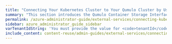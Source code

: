 ```yaml
---
title: "Connecting Your Kubernetes Cluster to Your Qumulo Cluster by Using the Qumulo Container Storage Interface (CSI) Driver"
summary: "This section introduces the Qumulo Container Storage Interface (CSI) driver and explains how you can connect your Kubernetes cluster to your Qumulo cluster by using the Qumulo CSI driver."
permalink: /azure-administrator-guide/external-services/connecting-kubernetes-cluster-with-container-storage-interface-csi-driver.html
sidebar: azure_administrator_guide_sidebar
varTenantIdString: 'You must provide the value for <code>tenantId</code> as a string. For example: <code>"2"</code>.'
include_content: content-reuse/admin-guides/external-services/connecting-kubernetes-cluster-with-container-storage-interface-csi-driver.md
---
```



